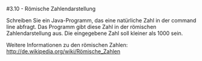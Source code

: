 #3.10 - Römische Zahlendarstellung

Schreiben Sie ein Java-Programm, das eine natürliche Zahl in der command line abfragt. Das Programm gibt diese Zahl in der römischen Zahlendarstellung aus. Die eingegebene Zahl soll kleiner als 1000 sein.

Weitere Informationen zu den römischen Zahlen: <http://de.wikipedia.org/wiki/Römische_Zahlen>